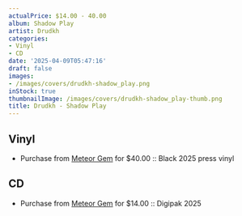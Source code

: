 ```yaml
---
actualPrice: $14.00 - 40.00
album: Shadow Play
artist: Drudkh
categories:
- Vinyl
- CD
date: '2025-04-09T05:47:16'
draft: false
images:
- /images/covers/drudkh-shadow_play.png
inStock: true
thumbnailImage: /images/covers/drudkh-shadow_play-thumb.png
title: Drudkh - Shadow Play
---
```


## Vinyl
* Purchase from [Meteor Gem](https://meteor-gem.com/products/drudkh-shadow-play-2xlp) for $40.00 :: Black 2025 press vinyl
## CD
* Purchase from [Meteor Gem](https://meteor-gem.com/products/drudkh-shadow-play-cd) for $14.00 :: Digipak 2025
